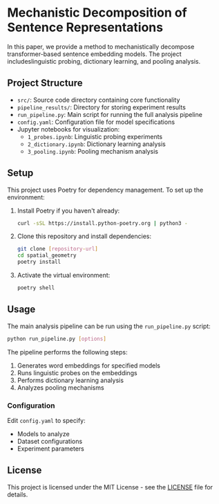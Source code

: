# Mechanistic Decomposition of Sentence Representations

In this paper, we provide a method to mechanistically decompose transformer-based sentence embedding models. The project includeslinguistic probing, dictionary learning, and pooling analysis.

## Project Structure

- `src/`: Source code directory containing core functionality
- `pipeline_results/`: Directory for storing experiment results
- `run_pipeline.py`: Main script for running the full analysis pipeline
- `config.yaml`: Configuration file for model specifications
- Jupyter notebooks for visualization:
  - `1_probes.ipynb`: Linguistic probing experiments
  - `2_dictionary.ipynb`: Dictionary learning analysis
  - `3_pooling.ipynb`: Pooling mechanism analysis

## Setup

This project uses Poetry for dependency management. To set up the environment:

1. Install Poetry if you haven't already:
   ```bash
   curl -sSL https://install.python-poetry.org | python3 -
   ```

2. Clone this repository and install dependencies:
   ```bash
   git clone [repository-url]
   cd spatial_geometry
   poetry install
   ```

3. Activate the virtual environment:
   ```bash
   poetry shell
   ```

## Usage

The main analysis pipeline can be run using the `run_pipeline.py` script:

```bash
python run_pipeline.py [options]
```

The pipeline performs the following steps:
1. Generates word embeddings for specified models
2. Runs linguistic probes on the embeddings
3. Performs dictionary learning analysis
4. Analyzes pooling mechanisms

### Configuration

Edit `config.yaml` to specify:
- Models to analyze
- Dataset configurations
- Experiment parameters


## License

This project is licensed under the MIT License - see the [LICENSE](LICENSE) file for details.

